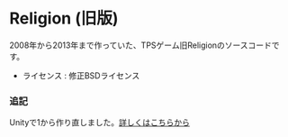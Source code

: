 Religion (旧版)
============

2008年から2013年まで作っていた、TPSゲーム旧Religionのソースコードです。  

 * ライセンス : 修正BSDライセンス

### 追記 ###
Unityで1から作り直しました。[詳しくはこちらから](http://crowsullcore.jimdo.com/)
